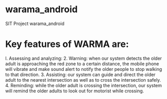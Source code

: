
# warama_android
SIT Project warama_android

# Key features of WARMA are:
l.	Assessing and analyzing:
2.	Warning: when our system detects the older adult is approaching the red zone to a certain distance, the mobile phone will vibrate and make sound alert to notify the older people to stop walking to that direction.
3.	Assisting: our system can guide and direct the older adult to the nearest intersection as well as to cross the intersection safely.
4.	Reminding: while the older adult is crossing the intersection, our system will remind the older adults to look out for motorist while crossing.
